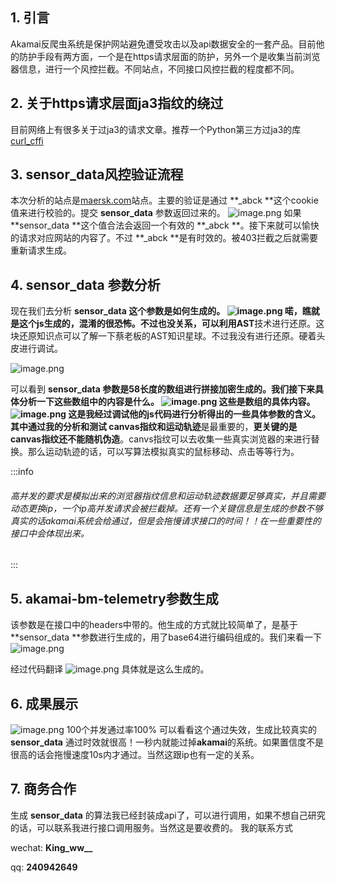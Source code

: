 
## 1. 引言
Akamai反爬虫系统是保护网站避免遭受攻击以及api数据安全的一套产品。目前他的防护手段有两方面，一个是在https请求层面的防护，另外一个是收集当前浏览器信息，进行一个风控拦截。不同站点，不同接口风控拦截的程度都不同。

## 2. 关于https请求层面ja3指纹的绕过
目前网络上有很多关于过ja3的请求文章。推荐一个Python第三方过ja3的库 [curl_cffi](https://github.com/yifeikong/curl_cffi) 

## 3. sensor_data风控验证流程
本次分析的站点是[maersk.com](https://www.maersk.com/)站点。主要的验证是通过 **_abck **这个cookie值来进行校验的。提交 **sensor_data** 参数返回过来的。
![image.png](https://cdn.nlark.com/yuque/0/2023/png/34896050/1685808309127-afadf7a0-2646-4760-8243-6dcb9981a205.png#averageHue=%23777d85&clientId=ud24bafdf-8053-4&from=paste&height=528&id=u7a468abe&originHeight=1056&originWidth=2280&originalType=binary&ratio=2&rotation=0&showTitle=false&size=772599&status=done&style=none&taskId=u18ace2ff-0f00-4f4f-9341-e06ff92d2f1&title=&width=1140)
如果 **sensor_data **这个值合法会返回一个有效的 **_abck **。接下来就可以愉快的请求对应网站的内容了。不过 **_abck **是有时效的。被403拦截之后就需要重新请求生成。

## 4. sensor_data 参数分析
现在我们去分析 **sensor_data **这个参数是如何生成的。
![image.png](https://cdn.nlark.com/yuque/0/2023/png/34896050/1685808732764-3bfa0b39-494c-4465-ad1f-fa60d81ab428.png#averageHue=%23232428&clientId=ud24bafdf-8053-4&from=paste&height=669&id=u2b53119f&originHeight=1338&originWidth=2242&originalType=binary&ratio=2&rotation=0&showTitle=false&size=538240&status=done&style=none&taskId=ua2c16877-96a8-46e1-8dc5-35d0a8be7c9&title=&width=1121)
喏，瞧就是这个js生成的，混淆的很恐怖。不过也没关系，可以利用**AST**技术进行还原。这块还原知识点可以了解一下蔡老板的AST知识星球。不过我没有进行还原。硬着头皮进行调试。

![image.png](https://cdn.nlark.com/yuque/0/2023/png/34896050/1685808967444-dff2a27e-b378-44b8-b956-ec6a54f2518b.png#averageHue=%23242629&clientId=ud24bafdf-8053-4&from=paste&height=564&id=u865e9387&originHeight=1128&originWidth=1756&originalType=binary&ratio=2&rotation=0&showTitle=false&size=378413&status=done&style=none&taskId=u2ab36a67-be33-44e2-93d8-c7a587fb5c7&title=&width=878)

可以看到 **sensor_data **参数是58长度的数组进行拼接加密生成的。我们接下来具体分析一下这些数组中的内容是什么。
![image.png](https://cdn.nlark.com/yuque/0/2023/png/34896050/1685809243314-a6ab8099-112f-4ccb-a729-f912bcc393fd.png#averageHue=%23202225&clientId=ud24bafdf-8053-4&from=paste&height=832&id=u426dc28e&originHeight=1664&originWidth=1930&originalType=binary&ratio=2&rotation=0&showTitle=false&size=353497&status=done&style=none&taskId=uf7e8705c-cfbb-4c8c-8898-cd46d32cdef&title=&width=965)
这些是数组的具体内容。
![image.png](https://cdn.nlark.com/yuque/0/2023/png/34896050/1685809090261-e3dff937-bc1c-4935-a77f-9dfded1fda03.png#averageHue=%232d2d2d&clientId=ud24bafdf-8053-4&from=paste&height=509&id=u5c924a7d&originHeight=1018&originWidth=1512&originalType=binary&ratio=2&rotation=0&showTitle=false&size=387913&status=done&style=none&taskId=u5f5d738d-9f0b-4a0f-a77d-76cd3d6d941&title=&width=756)
这是我经过调试他的js代码进行分析得出的一些具体参数的含义。
其中通过我的分析和测试 **canvas**指纹和**运动轨迹**是最重要的，**更关键的是canvas指纹还不能随机伪造**。canvs指纹可以去收集一些真实浏览器的来进行替换。那么运动轨迹的话，可以写算法模拟真实的鼠标移动、点击等等行为。

:::info
###### 高并发的要求是模拟出来的浏览器指纹信息和运动轨迹数据要足够真实，并且需要动态更换ip，一个ip高并发请求会被拦截掉。还有一个关键信息是生成的参数不够真实的话akamai系统会给通过，但是会拖慢请求接口的时间！！在一些重要性的接口中会体现出来。
:::
## 5. akamai-bm-telemetry参数生成
该参数是在接口中的headers中带的。他生成的方式就比较简单了，是基于 **sensor_data **参数进行生成的，用了base64进行编码组成的。我们来看一下
![image.png](https://cdn.nlark.com/yuque/0/2023/png/34896050/1685810544615-ef1ab010-6d7b-4375-ad49-509d6c38acff.png#averageHue=%23242629&clientId=ud24bafdf-8053-4&from=paste&height=206&id=u5ed7951e&originHeight=412&originWidth=2018&originalType=binary&ratio=2&rotation=0&showTitle=false&size=156618&status=done&style=none&taskId=u44dd2324-2b55-4c63-9fc4-eb4d28816dd&title=&width=1009)

经过代码翻译
![image.png](https://cdn.nlark.com/yuque/0/2023/png/34896050/1685810585928-04c403de-2bc8-496f-a9b5-064bfa8db473.png#averageHue=%232e2d2b&clientId=ud24bafdf-8053-4&from=paste&height=56&id=ub28593d6&originHeight=112&originWidth=1434&originalType=binary&ratio=2&rotation=0&showTitle=false&size=38021&status=done&style=none&taskId=u3ee59c0f-f7ba-46e6-a16a-1fc832a782e&title=&width=717)
具体就是这么生成的。

## 6. 成果展示
![image.png](https://cdn.nlark.com/yuque/0/2023/png/34896050/1685810646236-8a658740-246d-4f1d-98de-85cbf3f66e95.png#averageHue=%234b4949&clientId=ud24bafdf-8053-4&from=paste&height=934&id=u7dc07597&originHeight=1868&originWidth=1806&originalType=binary&ratio=2&rotation=0&showTitle=false&size=1297220&status=done&style=none&taskId=u2aa30fa7-2e49-48e3-a3d3-00c27a36c85&title=&width=903)
100个并发通过率100%
可以看看这个通过失效，生成比较真实的 **sensor_data** 通过时效就很高！一秒内就能过掉**akamai**的系统。如果置信度不是很高的话会拖慢速度10s内才通过。当然这跟ip也有一定的关系。

## 7. 商务合作
生成 **sensor_data** 的算法我已经封装成api了，可以进行调用，如果不想自己研究的话，可以联系我进行接口调用服务。当然这是要收费的。
我的联系方式 

wechat: **King_ww__**

qq: **240942649**

